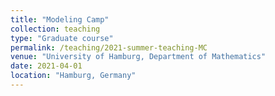 ```yaml
---
title: "Modeling Camp"
collection: teaching
type: "Graduate course"
permalink: /teaching/2021-summer-teaching-MC
venue: "University of Hamburg, Department of Mathematics"
date: 2021-04-01 
location: "Hamburg, Germany"
---
```

